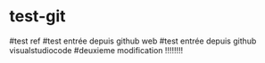 # test-git
#test ref
#test entrée depuis github web
#test entrée depuis github visualstudiocode
#deuxieme modification !!!!!!!!
